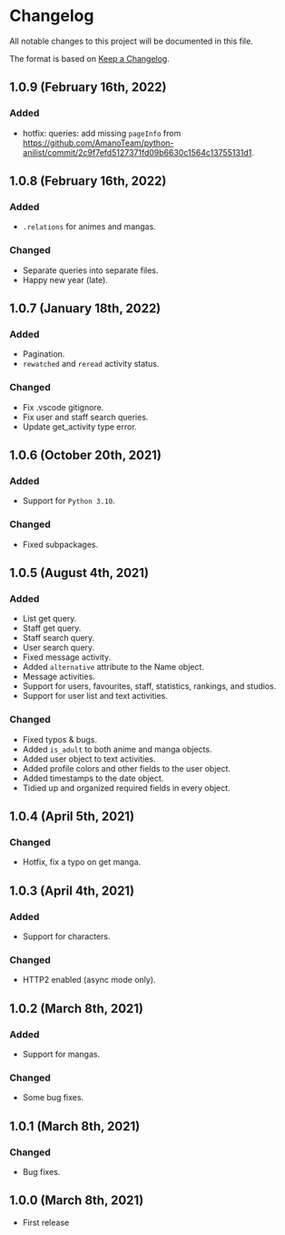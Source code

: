 <!--
  ~ Copyright (C) 2021-2022 Amano Team <https://amanoteam.com/>
  ~ 
  ~ SPDX-License-Identifier: MIT
  -->

# Changelog

All notable changes to this project will be documented in this file.

The format is based on [Keep a Changelog](https://keepachangelog.com/en/1.0.0/).

## 1.0.9 (February 16th, 2022)

### Added

- hotfix: queries: add missing `pageInfo` from https://github.com/AmanoTeam/python-anilist/commit/2c9f7efd5127371fd09b6630c1564c13755131d1.

## 1.0.8 (February 16th, 2022)

### Added

- `.relations` for animes and mangas.

### Changed

- Separate queries into separate files.
- Happy new year (late).

## 1.0.7 (January 18th, 2022)

### Added

- Pagination.
- `rewatched` and `reread` activity status.

### Changed

- Fix .vscode gitignore.
- Fix user and staff search queries.
- Update get_activity type error.

## 1.0.6 (October 20th, 2021)

### Added

- Support for `Python 3.10`.

### Changed

- Fixed subpackages.

## 1.0.5 (August 4th, 2021)

### Added

- List get query.
- Staff get query.
- Staff search query.
- User search query.
- Fixed message activity.
- Added `alternative` attribute to the Name object.
- Message activities.
- Support for users, favourites, staff, statistics, rankings, and studios.
- Support for user list and text activities.

### Changed

- Fixed typos & bugs.
- Added `is_adult` to both anime and manga objects.
- Added user object to text activities.
- Added profile colors and other fields to the user object.
- Added timestamps to the date object.
- Tidied up and organized required fields in every object.

## 1.0.4 (April 5th, 2021)

### Changed

- Hotfix, fix a typo on get manga.

## 1.0.3 (April 4th, 2021)

### Added

- Support for characters.

### Changed

- HTTP2 enabled (async mode only).

## 1.0.2 (March 8th, 2021)

### Added

- Support for mangas.

### Changed

- Some bug fixes.

## 1.0.1 (March 8th, 2021)

### Changed

- Bug fixes.

## 1.0.0 (March 8th, 2021)

* First release
